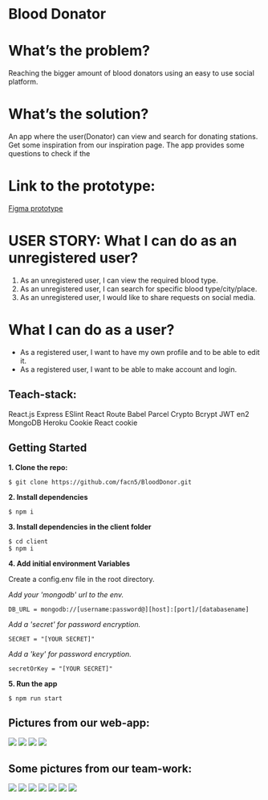 # Blood Donator

# What’s the problem?
Reaching the bigger amount of blood donators using an easy to use social platform.

# What’s the solution?
An app where the user(Donator) can view and search for donating stations. Get some inspiration from our inspiration page.
The app provides some questions to check if the

# Link to the prototype:

[Figma prototype](https://www.figma.com/file/KnLqYIvShOkk3cnVPFAAdOdy/Untitled?node-id=0%3A1)

# USER STORY: What I can do as an unregistered user?

1.  As an unregistered user, I can view the required blood type.
1.  As an unregistered user, I can search for specific blood type/city/place.
1.  As an unregistered user, I would like to share requests on social media.

# What I can do as a user?
- As a registered user, I want to have my own profile and to be able to edit it.
- As a registered user, I want to be able to make account and login.

## Teach-stack:
React.js
Express
ESlint
React Route
Babel
Parcel
Crypto
Bcrypt
JWT
en2
MongoDB
Heroku
Cookie
React cookie


## Getting Started

**1. Clone the repo:**

`$ git clone https://github.com/facn5/BloodDonor.git`

**2. Install dependencies**

```
$ npm i
```

**3. Install dependencies in the client folder**

```
$ cd client
$ npm i
```

**4. Add initial environment Variables**

Create a config.env file in the root directory.

_Add your 'mongodb' url to the env._

`DB_URL = mongodb://[username:password@][host]:[port]/[databasename]`

_Add a 'secret' for password encryption._

`SECRET = "[YOUR SECRET]"`

_Add a 'key' for password encryption._

`secretOrKey = "[YOUR SECRET]"`

**5. Run the app**

`$ npm run start`

## Pictures from our web-app:
![](https://imgur.com/VfVMhEB.png)
![](https://imgur.com/SUWkvAU.png)
![](https://imgur.com/R2FYaV4.png)
![](https://imgur.com/yROcF94.png)
## Some pictures from our team-work:
![](https://imgur.com/KVhfpsb.png)
![](https://imgur.com/19BwriG.png)
![](https://imgur.com/Gpn4ndx.png)
![](https://imgur.com/G298ZOq.png)
![](https://imgur.com/YEnCAMs.png)
![](https://imgur.com/FYnxKLL.png)
![](https://imgur.com/bhVAKNO.png)
